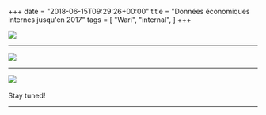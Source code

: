 +++
date = "2018-06-15T09:29:26+00:00"
title = "Données économiques internes jusqu'en 2017"
tags = [
    "Wari",
    "internal",
]
+++

<div class="container" style="width:auto">
  <a target="blank" href="https://res.cloudinary.com/vincentstradic/image/upload/v1526214746/work/j15-3.jpg">
    <img src="https://res.cloudinary.com/vincentstradic/image/upload/bo_2px_solid_rgb:279d14/v1526214746/work/j15-3.jpg" style="max-width:100%">
  </a>
</div>
<!--more-->
<hr>

<div class="container" style="width:auto">
  <a target="blank" href="https://res.cloudinary.com/vincentstradic/image/upload/v1526214542/work/j15-2.jpg">
    <img src="https://res.cloudinary.com/vincentstradic/image/upload/bo_2px_solid_rgb:279d14/v1526214542/work/j15-2.jpg" style="max-width:100%">
  </a>
</div>

<hr>
<div class="container" style="width:auto">
  <a target="blank" href="https://res.cloudinary.com/vincentstradic/image/upload/v1526214543/work/j15-1.jpg">
    <img src="https://res.cloudinary.com/vincentstradic/image/upload/bo_2px_solid_rgb:279d14/v1526214543/work/j15-1.jpg" style="max-width:100%">
  </a>
</div>
<br>
Stay tuned!


<hr>
